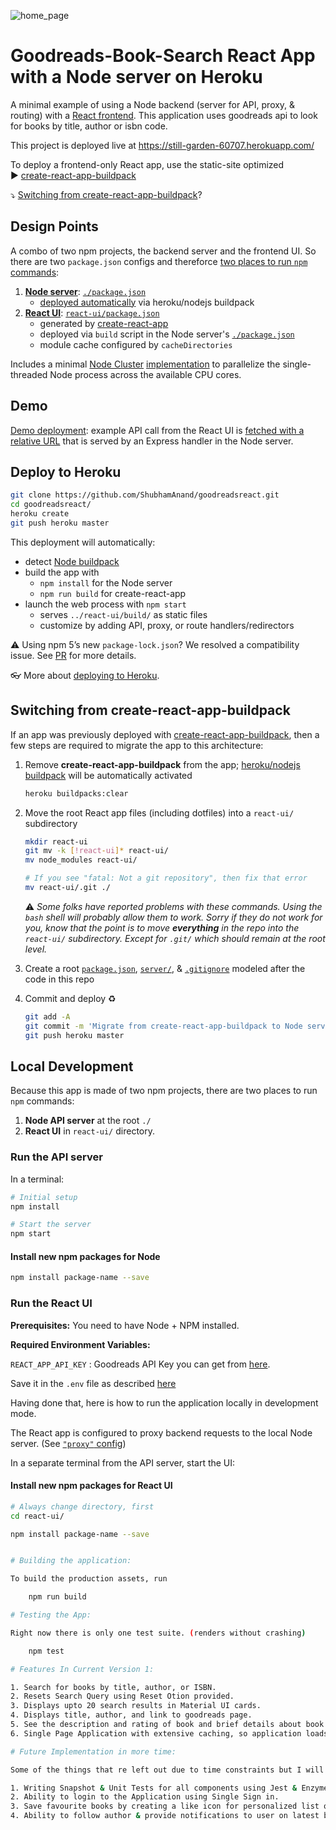 
![home_page](https://user-images.githubusercontent.com/5261962/55689122-aa659680-599e-11e9-8b90-01a0a93659ef.PNG)

# **Goodreads-Book-Search** React App with a Node server on Heroku

A minimal example of using a Node backend (server for API, proxy, & routing) with a [React frontend](https://github.com/facebookincubator/create-react-app).
This application uses goodreads api to look for books by title, author or isbn code.

This project is deployed live at https://still-garden-60707.herokuapp.com/

To deploy a frontend-only React app, use the static-site optimized  
▶️ [create-react-app-buildpack](https://github.com/mars/create-react-app-buildpack)

⤵️ [Switching from create-react-app-buildpack](#switching-from-create-react-app-buildpack)?


## Design Points

A combo of two npm projects, the backend server and the frontend UI. So there are two `package.json` configs and thereforce [two places to run `npm` commands](#user-content-local-development):

  1. [**Node server**](server/): [`./package.json`](package.json)
      * [deployed automatically](https://devcenter.heroku.com/categories/deployment) via heroku/nodejs buildpack
  2. [**React UI**](react-ui/): [`react-ui/package.json`](react-ui/package.json)
      * generated by [create-react-app](https://github.com/facebookincubator/create-react-app)
      * deployed via `build` script in the Node server's [`./package.json`](package.json)
      * module cache configured by `cacheDirectories`

Includes a minimal [Node Cluster](https://nodejs.org/docs/latest-v8.x/api/cluster.html) [implementation](server/index.js) to parallelize the single-threaded Node process across the available CPU cores.

## Demo

[Demo deployment](https://still-garden-60707.herokuapp.com/): example API call from the React UI is [fetched with a relative URL](react-ui/src/App.js#L16) that is served by an Express handler in the Node server.


## Deploy to Heroku

```bash
git clone https://github.com/ShubhamAnand/goodreadsreact.git
cd goodreadsreact/
heroku create
git push heroku master
```

This deployment will automatically:

  * detect [Node buildpack](https://elements.heroku.com/buildpacks/heroku/heroku-buildpack-nodejs)
  * build the app with
    * `npm install` for the Node server
    * `npm run build` for create-react-app
  * launch the web process with `npm start`
    * serves `../react-ui/build/` as static files
    * customize by adding API, proxy, or route handlers/redirectors

⚠️ Using npm 5’s new `package-lock.json`? We resolved a compatibility issue. See [PR](https://github.com/mars/heroku-cra-node/pull/10) for more details.

👓 More about [deploying to Heroku](https://devcenter.heroku.com/categories/deployment).


## Switching from create-react-app-buildpack

If an app was previously deployed with [create-react-app-buildpack](https://github.com/mars/create-react-app-buildpack), then a few steps are required to migrate the app to this architecture:

1. Remove **create-react-app-buildpack** from the app; [heroku/nodejs buildpack](https://devcenter.heroku.com/articles/nodejs-support#activation) will be automatically activated
  
    ```bash
    heroku buildpacks:clear
    ```
1. Move the root React app files (including dotfiles) into a `react-ui/` subdirectory

    ```bash
    mkdir react-ui
    git mv -k [!react-ui]* react-ui/
    mv node_modules react-ui/
    
    # If you see "fatal: Not a git repository", then fix that error
    mv react-ui/.git ./
    ```
    ⚠️ *Some folks have reported problems with these commands. Using the `bash` shell will probably allow them to work. Sorry if they do not work for you, know that the point is to move **everything** in the repo into the `react-ui/` subdirectory. Except for `.git/` which should remain at the root level.* 
1. Create a root [`package.json`](package.json), [`server/`](server/), & [`.gitignore`](.gitignore) modeled after the code in this repo
1. Commit and deploy ♻️
  
    ```bash
    git add -A
    git commit -m 'Migrate from create-react-app-buildpack to Node server'
    git push heroku master
    ```
  

## Local Development

Because this app is made of two npm projects, there are two places to run `npm` commands:

1. **Node API server** at the root `./`
1. **React UI** in `react-ui/` directory.

### Run the API server

In a terminal:

```bash
# Initial setup
npm install

# Start the server
npm start
```

#### Install new npm packages for Node

```bash
npm install package-name --save
```


### Run the React UI
**Prerequisites:** You need to have Node + NPM installed.

**Required Environment Variables:**

`REACT_APP_API_KEY` : Goodreads API Key you can get from [here](https://www.goodreads.com/api/keys).

Save it in the `.env` file as described [here](https://github.com/facebook/create-react-app/blob/master/packages/react-scripts/template/README.md#adding-custom-environment-variables)

Having done that, here is how to run the application locally in development mode.

The React app is configured to proxy backend requests to the local Node server. (See [`"proxy"` config](react-ui/package.json))

In a separate terminal from the API server, start the UI:


#### Install new npm packages for React UI

```bash
# Always change directory, first
cd react-ui/

npm install package-name --save


# Building the application:

To build the production assets, run

    npm run build

# Testing the App:

Right now there is only one test suite. (renders without crashing)

    npm test

# Features In Current Version 1:

1. Search for books by title, author, or ISBN.
2. Resets Search Query using Reset Otion provided.
3. Displays upto 20 search results in Material UI cards.
4. Displays title, author, and link to goodreads page.
5. See the description and rating of book and brief details about book by clicking on individual result.
6. Single Page Application with extensive caching, so application loads very fast post first load.

# Future Implementation in more time:

Some of the things that re left out due to time constraints but I will add them in future are:

1. Writing Snapshot & Unit Tests for all components using Jest & Enzyme with >80% functional coverage 
2. Ability to login to the Application using Single Sign in.
3. Save favourite books by creating a like icon for personalized list of book for logged in user.
4. Ability to follow author & provide notifications to user on latest books from Author.

```
